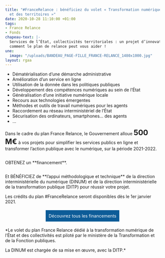 ```yaml
---
title: "#FranceRelance : bénéficiez du volet « Transformation numérique de l’État
  et des territoires »"
date: 2020-10-28 11:10:00 +01:00
tags:
- France Relance
- Fonds
chapeau-text: |-
  Services de l’État, collectivités territoriales : un projet d’innovation ou de transformation numériques ? Découvrez
  comment le plan de relance peut vous aider !
une:
  image: "/uploads/BANDEAU_PAGE-FILLE_FRANCE-RELANCE_1480x1000.jpg"
layout: rgaa
---
```


<style>
.button {
background-color: #0d5c98;
border: 1px solid white;
color: white;
padding: 10px 10px;
text-align: center;
text-decoration: none;
display: inline-block;
font-style: normal;
margin: 4px 2px;
cursor: pointer;
}
</style>

* Dématérialisation d’une démarche administrative
* Amélioration d’un service en ligne
* Utilisation de la donnée dans les politiques publiques
* Développement des compétences numériques au sein de l’État
* Généralisation d’une initiative numérique locale
* Recours aux technologies émergentes
* Méthodes et outils de travail numériques pour les agents
* Raccordement au réseau interministériel de l’État
* Sécurisation des ordinateurs, smartphones… des agents
* …

Dans le cadre du plan France Relance, le Gouvernement alloue <font size="5"><b>500 M€</b></font> à vos projets pour simplifier les services publics en ligne et transformer l’action publique avec le numérique, sur la période 2021-2022.

<figure class='image-left' style='width: 10%;'>
<img src="/uploads/Financement_rouge.png" alt="">
</figure>OBTENEZ un **financement**.

<figure class='image-left' style='width: 10%;'>
<img src="/uploads/Nos-leviers-daction.png" alt="">
</figure>Et BÉNÉFICIEZ de **l’appui méthodologique et technique** de la direction interministérielle du numérique (DINUM) et de la direction interministérielle de la transformation publique (DITP) pour réussir votre projet.

Les crédits du plan #FranceRelance seront disponibles dès le 1er janvier 2021.

<p align="center"><a href="https://france-relance.transformation.gouv.fr/" class="button">Découvrez tous les financements</a></p>

*Le volet du plan France Relance dédié à la transformation numérique de l’État et des collectivités est piloté par le ministère de la Transformation et de la Fonction publiques.

La DINUM est chargée de sa mise en œuvre, avec la DITP.*
